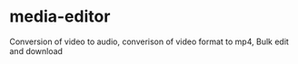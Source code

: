 # media-editor
Conversion of video to audio, converison of video format to mp4, Bulk edit and download
